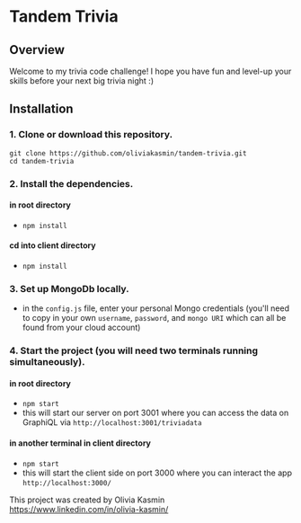 # Tandem Trivia

## Overview

Welcome to my trivia code challenge! I hope you have fun and level-up your skills before your next big trivia night :)

## Installation

### 1. Clone or download this repository.

```
git clone https://github.com/oliviakasmin/tandem-trivia.git
cd tandem-trivia
```

### 2. Install the dependencies.

#### in root directory

- `npm install`

#### cd into client directory

- `npm install`

### 3. Set up MongoDb locally.

- in the `config.js` file, enter your personal Mongo credentials (you'll need to copy in your own `username`, `password`, and `mongo URI` which can all be found from your cloud account)

### 4. Start the project (you will need two terminals running simultaneously).

#### in root directory

- `npm start`
- this will start our server on port 3001 where you can access the data on GraphiQL via `http://localhost:3001/triviadata`

#### in another terminal in client directory

- `npm start`
- this will start the client side on port 3000 where you can interact the app `http://localhost:3000/`

This project was created by Olivia Kasmin
https://www.linkedin.com/in/olivia-kasmin/
